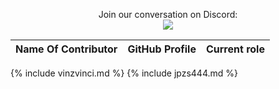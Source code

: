 <p align="center">Join our conversation on Discord: <br>
  <a href="https://discord.com/invite/RATJsSGM9d">
    <img src="https://img.shields.io/discord/790101969413865472?logo=discord&style=for-the-badge" />
  </a>
</p>

| Name Of Contributor | GitHub Profile | Current role |
| - | - | - |
{% include vinzvinci.md %}
{% include jpzs444.md %}
 
